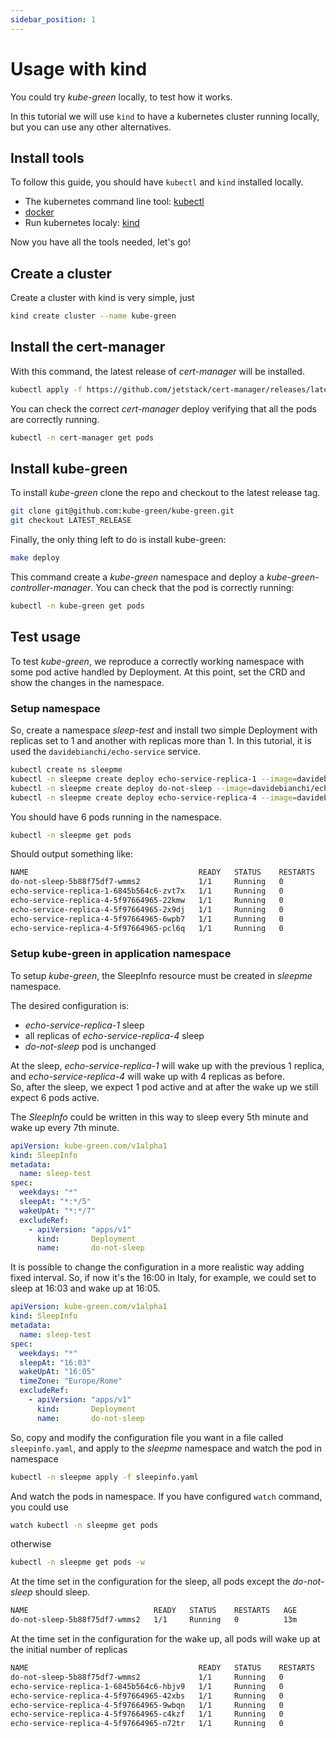 ```yaml
---
sidebar_position: 1
---
```


# Usage with kind

You could try *kube-green* locally, to test how it works.

In this tutorial we will use `kind` to have a kubernetes cluster running locally, but you can use any other alternatives.

## Install tools

To follow this guide, you should have `kubectl` and `kind` installed locally.

- The kubernetes command line tool: [kubectl](https://kubernetes.io/docs/tasks/tools/#kubectl)
- [docker](https://docs.docker.com/get-docker/)
- Run kubernetes localy: [kind](https://kind.sigs.k8s.io/docs/user/quick-start/#installation)

Now you have all the tools needed, let's go!

## Create a cluster

Create a cluster with kind is very simple, just

```bash
kind create cluster --name kube-green
```

## Install the cert-manager

With this command, the latest release of *cert-manager* will be installed.

```bash
kubectl apply -f https://github.com/jetstack/cert-manager/releases/latest/download/cert-manager.yaml
```

You can check the correct *cert-manager* deploy verifying that all the pods are correctly running.

```bash
kubectl -n cert-manager get pods
```

## Install kube-green

To install *kube-green* clone the repo and checkout to the latest release tag.

```bash
git clone git@github.com:kube-green/kube-green.git
git checkout LATEST_RELEASE
```

Finally, the only thing left to do is install kube-green:

```bash
make deploy
```

This command create a *kube-green* namespace and deploy a *kube-green-controller-manager*.
You can check that the pod is correctly running:

```bash
kubectl -n kube-green get pods
```

## Test usage

To test *kube-green*, we reproduce a correctly working namespace with some pod active handled by Deployment.
At this point, set the CRD and show the changes in the namespace.

### Setup namespace

So, create a namespace *sleep-test* and install two simple Deployment with replicas set to 1 and another with replicas more than 1.
In this tutorial, it is used the `davidebianchi/echo-service` service.

```bash
kubectl create ns sleepme
kubectl -n sleepme create deploy echo-service-replica-1 --image=davidebianchi/echo-service
kubectl -n sleepme create deploy do-not-sleep --image=davidebianchi/echo-service
kubectl -n sleepme create deploy echo-service-replica-4 --image=davidebianchi/echo-service --replicas 4
```

You should have 6 pods running in the namespace.

```bash
kubectl -n sleepme get pods
```

Should output something like:

```markdown
NAME                                      READY   STATUS    RESTARTS   AGE
do-not-sleep-5b88f75df7-wmms2             1/1     Running   0          107s
echo-service-replica-1-6845b564c6-zvt7x   1/1     Running   0          102s
echo-service-replica-4-5f97664965-22kmw   1/1     Running   0          115s
echo-service-replica-4-5f97664965-2x9dj   1/1     Running   0          115s
echo-service-replica-4-5f97664965-6wpb7   1/1     Running   0          115s
echo-service-replica-4-5f97664965-pcl6q   1/1     Running   0          115s
```

### Setup kube-green in application namespace

To setup *kube-green*, the SleepInfo resource must be created in *sleepme* namespace.

The desired configuration is:

- *echo-service-replica-1* sleep
- all replicas of *echo-service-replica-4* sleep
- *do-not-sleep* pod is unchanged

At the sleep, *echo-service-replica-1* will wake up with the previous 1 replica, and *echo-service-replica-4* will wake up with 4 replicas as before.  
So, after the sleep, we expect 1 pod active and at after the wake up we still expect 6 pods active.

The *SleepInfo* could be written in this way to sleep every 5th minute and wake up every 7th minute.

```yaml
apiVersion: kube-green.com/v1alpha1
kind: SleepInfo
metadata:
  name: sleep-test
spec:
  weekdays: "*"
  sleepAt: "*:*/5"
  wakeUpAt: "*:*/7"
  excludeRef:
    - apiVersion: "apps/v1"
      kind:       Deployment
      name:       do-not-sleep
```

It is possible to change the configuration in a more realistic way adding fixed interval. So, if now it's the 16:00 in Italy, for example, we could set to sleep at 16:03 and wake up at 16:05.

```yaml
apiVersion: kube-green.com/v1alpha1
kind: SleepInfo
metadata:
  name: sleep-test
spec:
  weekdays: "*"
  sleepAt: "16:03"
  wakeUpAt: "16:05"
  timeZone: "Europe/Rome"
  excludeRef:
    - apiVersion: "apps/v1"
      kind:       Deployment
      name:       do-not-sleep
```

So, copy and modify the configuration file you want in a file called `sleepinfo.yaml`, and apply to the *sleepme* namespace and watch the pod in namespace

```bash
kubectl -n sleepme apply -f sleepinfo.yaml
```

And watch the pods in namespace. If you have configured `watch` command, you could use

```bash
watch kubectl -n sleepme get pods
```

otherwise

```bash
kubectl -n sleepme get pods -w
```

At the time set in the configuration for the sleep, all pods except the *do-not-sleep* should sleep. 

```markdown
NAME                            READY   STATUS    RESTARTS   AGE
do-not-sleep-5b88f75df7-wmms2   1/1     Running   0          13m
```

At the time set in the configuration for the wake up, all pods will wake up at the initial number of replicas

```markdown
NAME                                      READY   STATUS    RESTARTS   AGE
do-not-sleep-5b88f75df7-wmms2             1/1     Running   0          16m
echo-service-replica-1-6845b564c6-hbjv9   1/1     Running   0          92s
echo-service-replica-4-5f97664965-42xbs   1/1     Running   0          92s
echo-service-replica-4-5f97664965-9wbqn   1/1     Running   0          92s
echo-service-replica-4-5f97664965-c4kzf   1/1     Running   0          92s
echo-service-replica-4-5f97664965-n72tr   1/1     Running   0          92s
```
